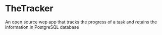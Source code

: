 # TheTracker
 An open source wep app that tracks the progress of a task and retains the information in PostgreSQL database
